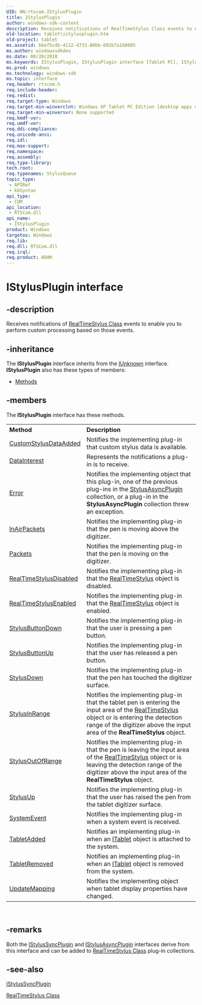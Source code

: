 ```yaml
---
UID: NN:rtscom.IStylusPlugin
title: IStylusPlugin
author: windows-sdk-content
description: Receives notifications of RealTimeStylus Class events to enable you to perform custom processing based on those events.
old-location: tablet\istylusplugin.htm
old-project: tablet
ms.assetid: bbef5cdb-4112-4733-80bb-692b7a198605
ms.author: windowssdkdev
ms.date: 08/20/2018
ms.keywords: IStylusPlugin, IStylusPlugin interface [Tablet PC], IStylusPlugin interface [Tablet PC],described, bbef5cdb-4112-4733-80bb-692b7a198605, rtscom/IStylusPlugin, tablet.istylusplugin
ms.prod: windows
ms.technology: windows-sdk
ms.topic: interface
req.header: rtscom.h
req.include-header: 
req.redist: 
req.target-type: Windows
req.target-min-winverclnt: Windows XP Tablet PC Edition [desktop apps only]
req.target-min-winversvr: None supported
req.kmdf-ver: 
req.umdf-ver: 
req.ddi-compliance: 
req.unicode-ansi: 
req.idl: 
req.max-support: 
req.namespace: 
req.assembly: 
req.type-library: 
tech.root: 
req.typenames: StylusQueue
topic_type:
 - APIRef
 - kbSyntax
api_type:
 - COM
api_location:
 - RTSCom.dll
api_name:
 - IStylusPlugin
product: Windows
targetos: Windows
req.lib: 
req.dll: RTSCom.dll
req.irql: 
req.product: ADAM
---
```


# IStylusPlugin interface


## -description



Receives notifications of <a href="https://msdn.microsoft.com/fd686a78-b0a8-41d2-a37b-90544f531270">RealTimeStylus Class</a> events to enable you to perform custom processing based on those events.




## -inheritance

The <b xmlns:loc="http://microsoft.com/wdcml/l10n">IStylusPlugin</b> interface inherits from the <a href="https://msdn.microsoft.com/33f1d79a-33fc-4ce5-a372-e08bda378332">IUnknown</a> interface. <b>IStylusPlugin</b> also has these types of members:
<ul>
<li><a href="https://docs.microsoft.com/">Methods</a></li>
</ul>

## -members

The <b>IStylusPlugin</b> interface has these methods.
<table class="members" id="memberListMethods">
<tr>
<th align="left" width="37%">Method</th>
<th align="left" width="63%">Description</th>
</tr>
<tr data="declared;">
<td align="left" width="37%">
<a href="https://msdn.microsoft.com/0d3f556c-b0a8-4346-b7da-82f1a3c2603c">CustomStylusDataAdded</a>
</td>
<td align="left" width="63%">
Notifies the implementing plug-in that custom stylus data is available.

</td>
</tr>
<tr data="declared;">
<td align="left" width="37%">
<a href="https://msdn.microsoft.com/7ff6ccf2-292c-4321-be2a-d6db7ce14943">DataInterest</a>
</td>
<td align="left" width="63%">
Represents the notifications a plug-in is to receive.

</td>
</tr>
<tr data="declared;">
<td align="left" width="37%">
<a href="https://msdn.microsoft.com/236589f8-a6ae-4db3-8be4-68c5babeb9f0">Error</a>
</td>
<td align="left" width="63%">
Notifies the implementing object that this plug-in, one of the previous plug-ins in the <a href="https://msdn.microsoft.com/bf961d70-2576-493b-a34d-c7c72b6c0234">StylusAsyncPlugin</a> collection, or a plug-in in the <b>StylusAsyncPlugin</b> collection threw an exception.

</td>
</tr>
<tr data="declared;">
<td align="left" width="37%">
<a href="https://msdn.microsoft.com/9ff5f784-33f0-45b8-bccd-3e90a9afd67f">InAirPackets</a>
</td>
<td align="left" width="63%">
Notifies the implementing plug-in that the pen is moving above the digitizer.

</td>
</tr>
<tr data="declared;">
<td align="left" width="37%">
<a href="https://msdn.microsoft.com/c6a3d563-4776-4ac6-bdc3-798192ba4546">Packets</a>
</td>
<td align="left" width="63%">
Notifies the implementing plug-in that the pen is moving on the digitizer.

</td>
</tr>
<tr data="declared;">
<td align="left" width="37%">
<a href="https://msdn.microsoft.com/62425c21-62fb-4a29-b024-8d5dc237b430">RealTimeStylusDisabled</a>
</td>
<td align="left" width="63%">
Notifies the implementing plug-in that the <a href="https://msdn.microsoft.com/fd686a78-b0a8-41d2-a37b-90544f531270">RealTimeStylus</a> object is disabled.

</td>
</tr>
<tr data="declared;">
<td align="left" width="37%">
<a href="https://msdn.microsoft.com/bd5689c1-32e2-4a37-8dd2-4525b16f4662">RealTimeStylusEnabled</a>
</td>
<td align="left" width="63%">
Notifies the implementing plug-in that the <a href="https://msdn.microsoft.com/fd686a78-b0a8-41d2-a37b-90544f531270">RealTimeStylus</a> object is enabled.

</td>
</tr>
<tr data="declared;">
<td align="left" width="37%">
<a href="https://msdn.microsoft.com/60cd2b46-14f7-4a06-a1e7-5b2aa9a1f05c">StylusButtonDown</a>
</td>
<td align="left" width="63%">
Notifies the implementing plug-in that the user is pressing a pen button.

</td>
</tr>
<tr data="declared;">
<td align="left" width="37%">
<a href="https://msdn.microsoft.com/a56182f3-3e9a-4cc2-895d-54010cd00cb4">StylusButtonUp</a>
</td>
<td align="left" width="63%">
Notifies the implementing plug-in that the user has released a pen button.

</td>
</tr>
<tr data="declared;">
<td align="left" width="37%">
<a href="https://msdn.microsoft.com/13fb831c-e3e8-4e04-81ce-d4658be105a0">StylusDown</a>
</td>
<td align="left" width="63%">
Notifies the implementing plug-in that the pen has touched the digitizer surface.

</td>
</tr>
<tr data="declared;">
<td align="left" width="37%">
<a href="https://msdn.microsoft.com/586e7fee-6340-46b6-941f-1316b2925e1c">StylusInRange</a>
</td>
<td align="left" width="63%">
Notifies the implementing plug-in that the tablet pen is entering the input area of the <a href="https://msdn.microsoft.com/fd686a78-b0a8-41d2-a37b-90544f531270">RealTimeStylus</a> object or is entering the detection range of the digitizer above the input area of the <b>RealTimeStylus</b> object.

</td>
</tr>
<tr data="declared;">
<td align="left" width="37%">
<a href="https://msdn.microsoft.com/fd662c32-c226-4dbb-807a-3e560452ef15">StylusOutOfRange</a>
</td>
<td align="left" width="63%">
Notifies the implementing plug-in that the pen is leaving the input area of the <a href="https://msdn.microsoft.com/fd686a78-b0a8-41d2-a37b-90544f531270">RealTimeStylus</a> object or is leaving the detection range of the digitizer above the input area of the <b>RealTimeStylus</b> object.

</td>
</tr>
<tr data="declared;">
<td align="left" width="37%">
<a href="https://msdn.microsoft.com/b0f9e49c-6a16-43c5-a653-d6142e58019a">StylusUp</a>
</td>
<td align="left" width="63%">
Notifies the implementing plug-in that the user has raised the pen from the tablet digitizer surface.

</td>
</tr>
<tr data="declared;">
<td align="left" width="37%">
<a href="https://msdn.microsoft.com/7cdba29e-0599-45f7-8853-3e8fa29897e8">SystemEvent</a>
</td>
<td align="left" width="63%">
Notifies the implementing plug-in when a system event is received.

</td>
</tr>
<tr data="declared;">
<td align="left" width="37%">
<a href="https://msdn.microsoft.com/fbc971ad-7cfb-4f75-8d63-a210a7967424">TabletAdded</a>
</td>
<td align="left" width="63%">
Notifies an implementing plug-in when an <a href="https://msdn.microsoft.com/31e11f7d-5610-4c49-9203-2dc322fbef95">ITablet</a> object is attached to the system.

</td>
</tr>
<tr data="declared;">
<td align="left" width="37%">
<a href="https://msdn.microsoft.com/b953c2f8-3f49-4b7a-af4a-528c8815b066">TabletRemoved</a>
</td>
<td align="left" width="63%">
Notifies an implementing plug-in when an <a href="https://msdn.microsoft.com/31e11f7d-5610-4c49-9203-2dc322fbef95">ITablet</a> object is removed from the system.

</td>
</tr>
<tr data="declared;">
<td align="left" width="37%">
<a href="https://msdn.microsoft.com/26cefb86-a21e-432d-b3db-1669d5b9cd05">UpdateMapping</a>
</td>
<td align="left" width="63%">
Notifies the implementing object when tablet display properties have changed.

</td>
</tr>
</table> 


## -remarks



Both the <a href="https://msdn.microsoft.com/e3e02d5a-a004-49de-b2d8-86ccfc120481">IStylusSyncPlugin</a> and <a href="https://msdn.microsoft.com/bf961d70-2576-493b-a34d-c7c72b6c0234">IStylusAsyncPlugin</a> interfaces derive from this interface and can be added to <a href="https://msdn.microsoft.com/fd686a78-b0a8-41d2-a37b-90544f531270">RealTimeStylus Class</a> plug-in collections.




## -see-also




<a href="https://msdn.microsoft.com/e3e02d5a-a004-49de-b2d8-86ccfc120481">IStylusSyncPlugin</a>



<a href="https://msdn.microsoft.com/fd686a78-b0a8-41d2-a37b-90544f531270">RealTimeStylus Class</a>
 

 

